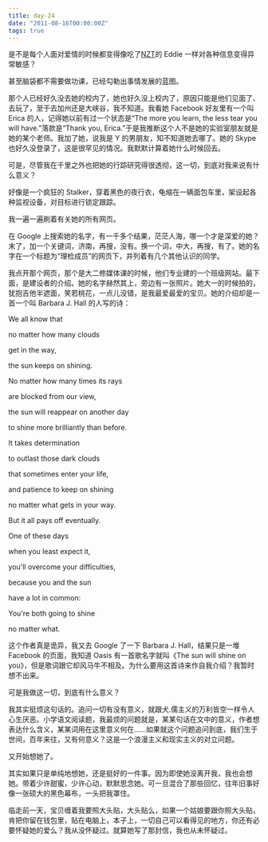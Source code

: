 ```yaml
---
title: day-24
date: "2011-08-16T00:00:00Z"
tags: true
---
```


是不是每个人面对爱情的时候都变得像吃了[NZT](http://www.theclearpill.com/about.html)的 Eddie 一样对各种信息变得异常敏感？

甚至脑袋都不需要做功课，已经勾勒出事情发展的蓝图。

那个人已经好久没去她的校内了，她也好久没上校内了，原因只能是他们见面了、去玩了，至于去加州还是大峡谷，我不知道。我看她 Facebook 好友里有一个叫 Erica 的人，记得她以前有过一个状态是“The more you learn, the less tear you will have.”落款是“Thank you, Erica.”于是我推断这个人不是她的实验室朋友就是她的某个老师。我加了她，说我是 Y 的男朋友，知不知道她去哪了。她的 Skype 也好久没登录了，这是很罕见的情况。我默默计算着她什么时候回去。

可是，尽管我在千里之外也把她的行踪研究得很透彻，这一切，到底对我来说有什么意义？

好像是一个疯狂的 Stalker，穿着黑色的夜行衣，龟缩在一辆面包车里，架设起各种监视设备，对目标进行锁定跟踪。

我一遍一遍刷着有关她的所有网页。

在 Google 上搜索她的名字，有一千多个结果，茫茫人海，哪一个才是深爱的她？末了，加一个关键词，济南，再搜，没有。换一个词，中大，再搜，有了。她的名字在一个标题为“理检成员”的网页下，并列着有几个其他认识的同学。

我点开那个网页，那个是大二修媒体课的时候，他们专业建的一个班级网站。最下面，是建设者的介绍。她的名字赫然其上，旁边有一张照片。她大一的时候拍的，犹抱吉他半遮面，笑若桃花，一点儿没错，是我最爱最爱的宝贝。她的介绍却是一首一个叫 Barbara J. Hall 的人写的诗：

We all know that

no matter how many clouds

get in the way,

the sun keeps on shining.

No matter how many times its rays

are blocked from our view,

the sun will reappear on another day

to shine more brilliantly than before.

It takes determination

to outlast those dark clouds

that sometimes enter your life,

and patience to keep on shining

no matter what gets in your way.

But it all pays off eventually.

One of these days

when you least expect it,

you'll overcome your difficulties,

because you and the sun

have a lot in common:

You're both going to shine

no matter what.

这个作者真是诡异，我又去 Google 了一下 Barbara J. Hall，结果只是一堆 Facebook 的页面，我知道 Oasis 有一首歌名字就叫《The sun will shine on you》，但是歌词跟它却风马牛不相及。为什么要用这首诗来作自我介绍？我暂时想不出来。

可是我做这一切，到底有什么意义？

我其实挺烦这句话的。追问一切有没有意义，就跟犬.儒主义的万利皆空一样令人心生厌恶。小学语文阅读题，我最烦的问题就是，某某句话在文中的意义，作者想表达什么含义，某某词用在这里意义何在……如果就这个问题追问到底，我们生于世间，百年来往，又有何意义？这是一个浪漫主义和现实主义的对立问题。

又开始想她了。

其实如果只是单纯地想她，还是挺好的一件事。因为即使她没离开我，我也会想她。带着少许甜蜜，少许心动，默默思念她。可一旦混合了那些回忆，往年旧事好像一张硕大的黑色幕布，一头把我罩住。

临走前一天，宝贝缠着我要照大头贴，大头贴么，如果一个姑娘要跟你照大头贴，肯把你留在钱包里，贴在电脑上，本子上，一切自己可以看得见的地方，你还有必要怀疑她的爱么？我从没怀疑过。就算她写了那封信，我也从未怀疑过。
